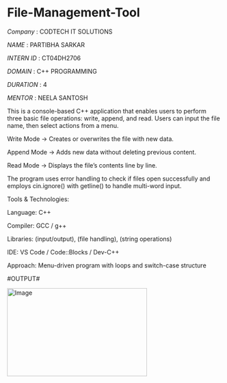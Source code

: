 # File-Management-Tool
*Company*   :  CODTECH IT SOLUTIONS

*NAME*      :  PARTIBHA SARKAR

*INTERN ID* :  CT04DH2706

*DOMAIN*    :  C++ PROGRAMMING

*DURATION*  :  4 

*MENTOR*    :  NEELA SANTOSH

This is a console-based C++ application that enables users to perform three basic file operations: write, append, and read. Users can input the file name, then select actions from a menu.

Write Mode → Creates or overwrites the file with new data.

Append Mode → Adds new data without deleting previous content.

Read Mode → Displays the file’s contents line by line.

The program uses error handling to check if files open successfully and employs cin.ignore() with getline() to handle multi-word input.

Tools & Technologies:

Language: C++

Compiler: GCC / g++

Libraries: <iostream> (input/output), <fstream> (file handling), <string> (string operations)

IDE: VS Code / Code::Blocks / Dev-C++

Approach: Menu-driven program with loops and switch-case structure

#OUTPUT#

<img width="327" height="206" alt="Image" src="https://github.com/user-attachments/assets/f09f194c-5b7d-457e-9c26-0f83cc742fb4" />
